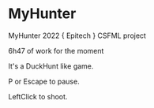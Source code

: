 # MyHunter
MyHunter 2022 { Epitech } CSFML project
>
6h47 of work for the moment
>
It's a DuckHunt like game.
>
P or Escape to pause.
>
LeftClick to shoot.
>
